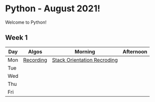 # Python - August 2021!

Welcome to Python! 

## Week 1

 Day | Algos | Morning | Afternoon
 --- | --- | --- | ---
Mon | [Recording](https://youtu.be/rpqXKK7Qz40) | [Stack Orientation Recroding](https://youtu.be/souolbml0zM) | 
Tue |  |  | 
Wed |  |  | 
Thu |  |  | 
Fri |  |  | 

